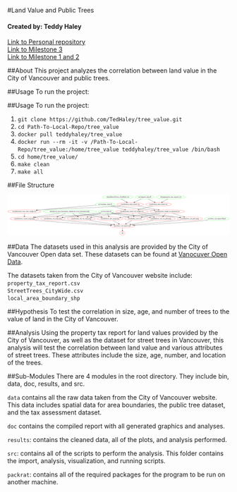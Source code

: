 #Land Value and Public Trees

#### Created by: Teddy Haley

[Link to Personal repository](https://github.com/TedHaley)  
[Link to Milestone 3](https://github.com/TedHaley/tree_value/releases)  
[Link to Milestone 1 and 2](https://github.ubc.ca/teddyh/tree_value/releases)

##About
This project analyzes the correlation between land value in the City of Vancouver and public trees. 

##Usage
To run the project:

##Usage
To run the project:

1. `git clone https://github.com/TedHaley/tree_value.git`
2. `cd Path-To-Local-Repo/tree_value`
3. `docker pull teddyhaley/tree_value`
4. `docker run --rm -it -v /Path-To-Local-Repo/tree_value:/home/tree_value teddyhaley/tree_value /bin/bash`
5. `cd home/tree_value/`
6. `make clean`
7. `make all`

##File Structure

![](Makefile.png) 

##Data
The datasets used in this analysis are provided by the City of Vancouver Open data set. These datasets can be found at [Vanocuver Open Data](#http://data.vancouver.ca/datacatalogue/index.htm).

The datasets taken from the City of Vancouver website include:  
`property_tax_report.csv`  
`StreetTrees_CityWide.csv`  
`local_area_boundary_shp`


##Hypothesis
To test the correlation in size, age, and number of trees to the value of land in the City of Vancouver.

##Analysis
Using the property tax report for land values provided by the City of Vancouver, as well as the dataset for street trees in Vancouver, this analysis will test the correlation between land value and various attributes of street trees. These attributes include the size, age, number, and location of the trees. 

##Sub-Modules
There are 4 modules in the root directory. They include bin, data, doc, results, and src.

`data` contains all the raw data taken from the City of Vancouver website. This data includes spatial data for area boundaries, the public tree dataset, and the tax assessment dataset.

`doc` contains the compiled report with all generated graphics and analyses.

`results`: contains the cleaned data, all of the plots, and analysis performed.   

`src`: contains all of the scripts to perform the analysis. This folder contains the import, analysis, visualization, and running scripts. 

`packrat`: contains all of the required packages for the program to be run on another machine. 

